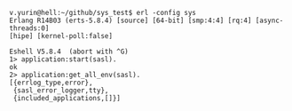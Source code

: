     v.yurin@hell:~/github/sys_test$ erl -config sys
    Erlang R14B03 (erts-5.8.4) [source] [64-bit] [smp:4:4] [rq:4] [async-threads:0]
    [hipe] [kernel-poll:false]
    
    Eshell V5.8.4  (abort with ^G)
    1> application:start(sasl).
    ok
    2> application:get_all_env(sasl).
    [{errlog_type,error},
     {sasl_error_logger,tty},
     {included_applications,[]}]
